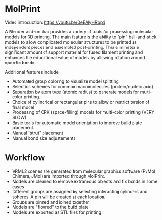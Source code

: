 # MolPrint

Video introduction:
https://youtu.be/0eEAlyHRbp4

A Blender add-on that provides a variety of tools for processing molecular models for 3D printing.
The main feature is the ability to "pin" ball-and-stick models to allow complicated molecular structures
to be printed as independent pieces and assembled post-printing. This eliminates a significant amount of support material for 
fused filament printing and enhances the educational value of models by allowing rotation around specific bonds.


Additional features include:
- Automated group coloring to visualize model splitting.
- Selection schemes for common macromolecules (protein/nucleic acid).
- Separation by atom type (atomic radius) to generate models for multi-color printing.
- Choice of cylindrical or rectangular pins to allow or restrict torsion of final model
- Processing of CPK (space-filling) models for multi-color printing (VERY SLOW)
- Basic tools for automatic model orientation to improve build plate placement.
- Manual "strut" placement
- Manual bond size adjustements

# Workflow
- VRML2 scenes are generated from molecular graphics software (PyMol, Chimera, JMol) are imported through MolPrint.
- Models are cleaned to remove extraneous objects and fix bonds in some cases
- Different groups are assigned by selecting interacting cylinders and spheres. A pin will be created at each location.
- Groups are pinned and joined together
- Models are "floored" to the build plate
- Models are exported as STL files for printing.


